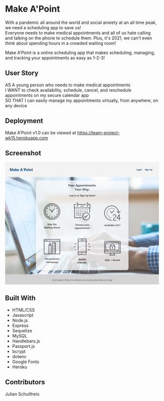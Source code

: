 # Make A'Point

With a pandemic all around the world and social anxiety at an all time peak, we need a scheduling app to save us!  
Everyone needs to make medical appointments and all of us hate calling and talking on the phone to schedule them. Plus, it's 2021, we can't even *think* about spending hours in a crowded waiting room!  

Make A'Point is a online scheduling app that makes scheduling, managing, and tracking your appointments as easy as 1-2-3! 

## User Story

AS A young person who needs to make medical appointments  
I WANT to check availability, schedule, cancel, and reschedule appointments on my secure calendar app  
SO THAT I can easily manage my appointments virtually, from anywhere, on any device  

## Deployment

Make A'Point v1.0 can be viewed at https://team-project-wk15.herokuapp.com

## Screenshot

![screenshot](https://github.com/jschults/Project2/blob/main/public/images/screenshot_landing_page.png)


## Built With

- HTML/CSS
- Javascript
- Node.js
- Express
- Sequelize
- MySQL
- Handlebars.js
- Passport.js
- bcrypt
- dotenv
- Google Fonts
- Heroku

## Contributors

Julian Schultheis
